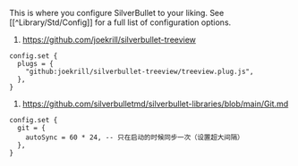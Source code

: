 This is where you configure SilverBullet to your liking. See [[^Library/Std/Config]] for a full list of configuration options.

1. https://github.com/joekrill/silverbullet-treeview

```space-lua
config.set {
  plugs = {
    "github:joekrill/silverbullet-treeview/treeview.plug.js",
  },
}
```

1. https://github.com/silverbulletmd/silverbullet-libraries/blob/main/Git.md

```space-lua
config.set {
  git = {
    autoSync = 60 * 24, -- 只在启动的时候同步一次（设置超大间隔）
  },
}
```
